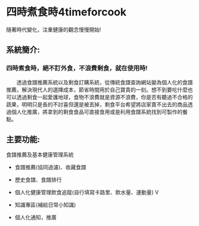 # 四時煮食時4timeforcook
隨著時代變化，注重健康的觀念慢慢開始!

## 系統簡介:

### 四時煮食時，絕不訂外食，不浪費剩食，就在使用時!

　　透過食譜推薦系統以及剩食訂購系統，從傳統食譜查詢網站變為個人化的食譜推薦，解決現代人的選擇成本，節省時間用於自己寶貴的一刻。想不到要吃什麼也可以透過剩食一起愛護地球，食物不浪費就是資源不浪費，你是否有聽過不合格的蔬果，明明只是長的不討喜但還是被丟掉，剩食平台希望將店家賣不出去的商品透過個人化推廣，將拿到的剩食食品可直接食用或是利用食譜系統找到可製作的餐點。

主要功能:
-----

食譜推薦及基本健康管理系統

*   食譜推薦(協同過濾)、收藏食譜

*   歷史食譜、食譜排行

*   個人化健康管理飲食追蹤(自行填寫卡路里、飲水量、運動量) V

*   知識專區(補給日常小知識)

*   個人化通知，推廣

